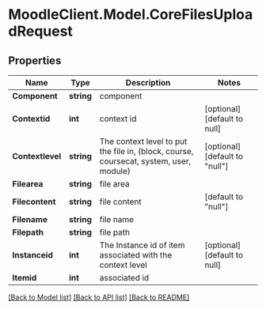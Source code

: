 # MoodleClient.Model.CoreFilesUploadRequest

## Properties

Name | Type | Description | Notes
------------ | ------------- | ------------- | -------------
**Component** | **string** | component | 
**Contextid** | **int** | context id | [optional] [default to null]
**Contextlevel** | **string** | The context level to put the file in,                         (block, course, coursecat, system, user, module) | [optional] [default to "null"]
**Filearea** | **string** | file area | 
**Filecontent** | **string** | file content | [default to "null"]
**Filename** | **string** | file name | 
**Filepath** | **string** | file path | 
**Instanceid** | **int** | The Instance id of item associated                          with the context level | [optional] [default to null]
**Itemid** | **int** | associated id | 

[[Back to Model list]](../README.md#documentation-for-models) [[Back to API list]](../README.md#documentation-for-api-endpoints) [[Back to README]](../README.md)


